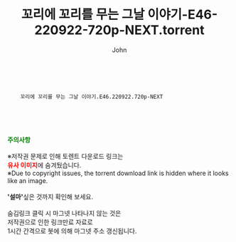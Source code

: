 ﻿---
layout: post
title:  "    꼬리에 꼬리를 무는 그날 이야기-E46-220922-720p-NEXT.torrent"
author: John
categories: [ TV ]
tags: [  ]
image:  
description: "    꼬리에 꼬리를 무는 그날 이야기-E46-220922-720p-NEXT torrent 정보 공유"
toc: true
toc_sticky: true
---

<br>

        꼬리에 꼬리를 무는 그날 이야기.E46.220922.720p-NEXT  
    
<br><br><br>
<p data-ke-size="size16"><b><span style="color: green;">주의사항</span></b><br /><br />※저작권 문제로 인해 토렌트 다운로드 링크는<br /><b><span style="color: red;">유사 이미지</span></b>에 숨겨뒀습니다.<br />※Due to copyright issues, the torrent download link is hidden where it looks like an image.<br /><br /><b>'설마'</b>싶은 것까지 확인해 보세요.<br /><br />숨김링크 클릭 시 마그넷 나타나지 않는 것은<br />저작권으로 인한 링크만료 자료로<br />1시간 간격으로 봇에 의해 마그넷 주소 갱신됩니다.</p>
